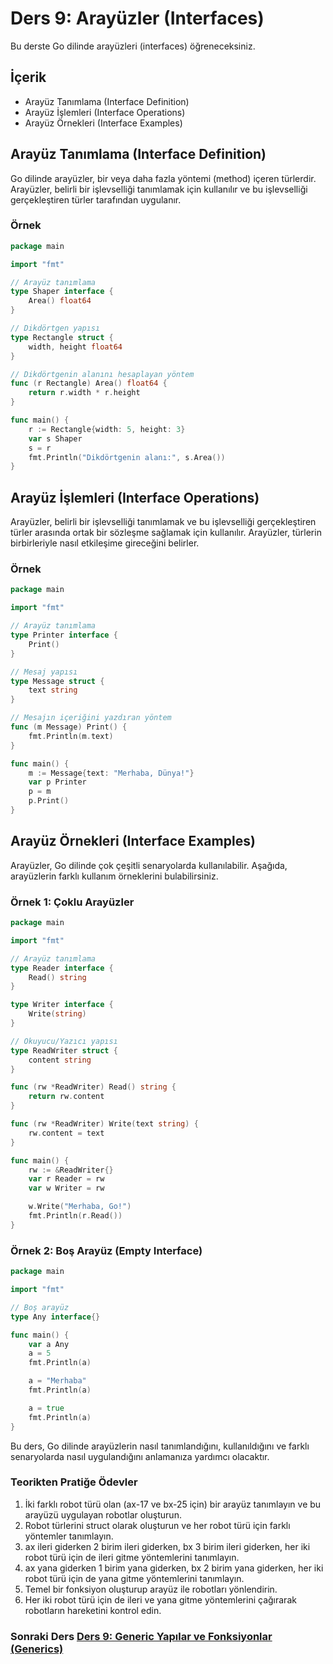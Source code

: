 # Ders 9: Arayüzler (Interfaces)

Bu derste Go dilinde arayüzleri (interfaces) öğreneceksiniz.

## İçerik

- Arayüz Tanımlama (Interface Definition)
- Arayüz İşlemleri (Interface Operations)
- Arayüz Örnekleri (Interface Examples)

## Arayüz Tanımlama (Interface Definition)

Go dilinde arayüzler, bir veya daha fazla yöntemi (method) içeren türlerdir. Arayüzler, belirli bir işlevselliği tanımlamak için kullanılır ve bu işlevselliği gerçekleştiren türler tarafından uygulanır.

### Örnek

```go
package main

import "fmt"

// Arayüz tanımlama
type Shaper interface {
    Area() float64
}

// Dikdörtgen yapısı
type Rectangle struct {
    width, height float64
}

// Dikdörtgenin alanını hesaplayan yöntem
func (r Rectangle) Area() float64 {
    return r.width * r.height
}

func main() {
    r := Rectangle{width: 5, height: 3}
    var s Shaper
    s = r
    fmt.Println("Dikdörtgenin alanı:", s.Area())
}
```

## Arayüz İşlemleri (Interface Operations)

Arayüzler, belirli bir işlevselliği tanımlamak ve bu işlevselliği gerçekleştiren türler arasında ortak bir sözleşme sağlamak için kullanılır. Arayüzler, türlerin birbirleriyle nasıl etkileşime gireceğini belirler.

### Örnek

```go
package main

import "fmt"

// Arayüz tanımlama
type Printer interface {
    Print()
}

// Mesaj yapısı
type Message struct {
    text string
}

// Mesajın içeriğini yazdıran yöntem
func (m Message) Print() {
    fmt.Println(m.text)
}

func main() {
    m := Message{text: "Merhaba, Dünya!"}
    var p Printer
    p = m
    p.Print()
}
```

## Arayüz Örnekleri (Interface Examples)

Arayüzler, Go dilinde çok çeşitli senaryolarda kullanılabilir. Aşağıda, arayüzlerin farklı kullanım örneklerini bulabilirsiniz.

### Örnek 1: Çoklu Arayüzler

```go
package main

import "fmt"

// Arayüz tanımlama
type Reader interface {
    Read() string
}

type Writer interface {
    Write(string)
}

// Okuyucu/Yazıcı yapısı
type ReadWriter struct {
    content string
}

func (rw *ReadWriter) Read() string {
    return rw.content
}

func (rw *ReadWriter) Write(text string) {
    rw.content = text
}

func main() {
    rw := &ReadWriter{}
    var r Reader = rw
    var w Writer = rw

    w.Write("Merhaba, Go!")
    fmt.Println(r.Read())
}
```

### Örnek 2: Boş Arayüz (Empty Interface)

```go
package main

import "fmt"

// Boş arayüz
type Any interface{}

func main() {
    var a Any
    a = 5
    fmt.Println(a)

    a = "Merhaba"
    fmt.Println(a)

    a = true
    fmt.Println(a)
}
```

Bu ders, Go dilinde arayüzlerin nasıl tanımlandığını, kullanıldığını ve farklı senaryolarda nasıl uygulandığını anlamanıza yardımcı olacaktır.

### Teorikten Pratiğe Ödevler

1. İki farklı robot türü olan (ax-17 ve bx-25 için) bir arayüz tanımlayın ve bu arayüzü uygulayan robotlar oluşturun. 
2. Robot türlerini struct olarak oluşturun ve her robot türü için farklı yöntemler tanımlayın.
3. ax ileri giderken 2 birim ileri giderken, bx 3 birim ileri giderken, her iki robot türü için de ileri gitme yöntemlerini tanımlayın.
4. ax yana giderken 1 birim yana giderken, bx 2 birim yana giderken, her iki robot türü için de yana gitme yöntemlerini tanımlayın.
5. Temel bir fonksiyon oluşturup arayüz ile robotları yönlendirin.
6. Her iki robot türü için de ileri ve yana gitme yöntemlerini çağırarak robotların hareketini kontrol edin.

### Sonraki Ders [Ders 9: Generic Yapılar ve Fonksiyonlar (Generics)](../ders9/README.md)